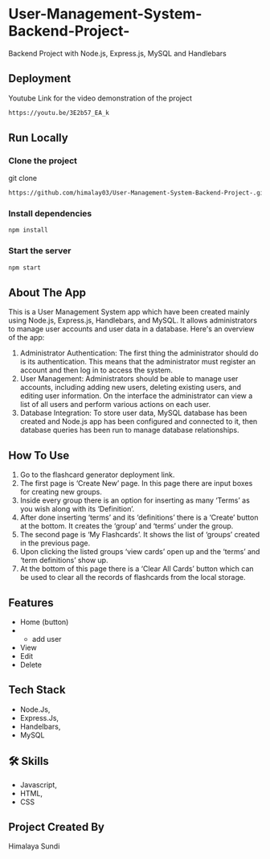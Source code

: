 # User-Management-System-Backend-Project-
Backend Project with Node.js, Express.js, MySQL and Handlebars

## Deployment

Youtube Link for the video demonstration of the project
```bash
https://youtu.be/3E2b57_EA_k
```


## Run Locally

### Clone the project

  git clone
```bash
https://github.com/himalay03/User-Management-System-Backend-Project-.git
```
  
### Install dependencies

 ```bash
 npm install
 ```
  
### Start the server

 ```bash
 npm start
 ```
  
## About The App

This is a User Management System app which have been created mainly using Node.js, Express.js, Handlebars, and MySQL. 
It allows administrators to manage user accounts and user data in a database.
Here's an overview of the app:
1.  Administrator Authentication: The first thing the administrator should do is its authentication. This means that the administrator must register an account 
    and then log in to access the system.
2.	User Management: Administrators should be able to manage user accounts, including adding new users, deleting existing users, and editing user information.
    On the interface the administrator can view a list of all users and perform various actions on each user.
3.	Database Integration: To store user data, MySQL database has been created and Node.js app has been configured and connected to it, then database queries has
    been run to manage database relationships.


## How To Use

1.	Go to the flashcard generator deployment link.
2.	The first page is ‘Create New’ page. In this page there are input boxes for creating new groups. 
3.	Inside every group there is an option for inserting as many ‘Terms’ as you wish along with its ‘Definition’.
4.	After done inserting ‘terms’ and its ‘definitions’ there is a ‘Create’ button at the bottom. It creates the ‘group’ and ‘terms’ under the group.
5.	The second page is ‘My Flashcards’. It shows the list of ‘groups’ created in the previous page.
6.	Upon clicking the listed groups ‘view cards’ open up and the ‘terms’ and ‘term definitions’ show up.
7.	At the bottom of this page there is a ‘Clear All Cards’ button which can be used to clear all the records of flashcards from the local storage.


## Features

- Home (button)
- + add user
- View
- Edit
- Delete

## Tech Stack

- Node.Js,
- Express.Js,
- Handelbars,
- MySQL

## 🛠 Skills

- Javascript, 
- HTML, 
- CSS

## Project Created By

Himalaya Sundi
